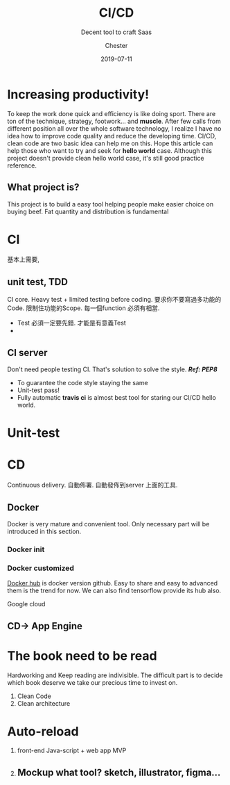 ﻿---
layout:     post
title:      CI/CD
subtitle:   Decent tool to craft Saas
date:       2019-07-11
author:    Chester
catalog: true
tags:
	-Tool
---
# Increasing productivity! 
To keep the work done quick and efficiency is like doing sport. There are ton of the technique, strategy, footwork... and **muscle**.  After few calls from different position all over the whole software technology, I realize I have no idea how to improve code quality and reduce the developing time. CI/CD, clean code are two basic idea can help me on this. Hope this article can help those who want to try and seek for **hello world** case. Although this project doesn't provide clean hello world case, it's still good practice reference. 

## What project is?
This project is to build a easy tool helping people make easier choice on buying beef. Fat quantity and distribution is fundamental


# CI 
基本上需要,
## unit test, TDD
CI core. Heavy test + limited testing before coding.
要求你不要寫過多功能的Code. 限制住功能的Scope. 每一個function 必須有相當.
- Test 必須一定要先錯. 才能是有意義Test
- 
## CI server
Don't need people testing CI. That's solution to solve the style. 
***Ref: PEP8***
- To guarantee the code style staying the same
- Unit-test pass!
- Fully automatic
**travis ci** is almost best tool for staring our CI/CD hello world. 

# Unit-test


# CD
Continuous delivery. 自動佈署. 
自動發佈到server  上面的工具. 
## Docker
Docker is very mature and convenient tool. Only necessary part will be introduced in this section.
### Docker init
### Docker customized
[Docker hub](https://hub.docker.com/) is docker version github. Easy to share and easy to advanced them is the trend for now. We can also find tensorflow provide its hub  also.

Google cloud 
## CD-> App Engine 




# The book need to be read
Hardworking and Keep reading are indivisible. The difficult part is to decide which book deserve we take our precious time to invest on.

1. Clean Code
2. Clean architecture 

# Auto-reload
1. front-end
	Java-script + web app
	MVP
2. Mockup
    what tool? sketch, illustrator, figma...
    -------------------

<!--stackedit_data:
eyJoaXN0b3J5IjpbLTgwNTQ5MzUwMCwxNTUyNzk4ODYzLC0xMz
cwNzQ3MTMsLTE3NjI5NzU0OTMsMTAwNzU3NzY3NSwtMTk1MTk1
OTU2OSwtODY2MjQ4NjIzLC01NTYwNTIzNzksNDkxNDEwOTExLC
0xNTM3OTI0NjEyLC04NzU2OTUwMDQsLTEyNTMxNTU5NDgsLTE3
MjU5NzMyNTgsNDcyNzI4MTA1XX0=
-->